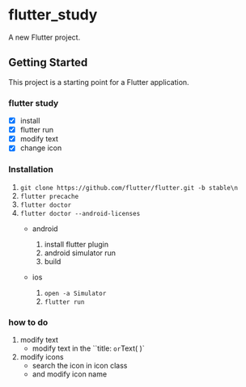 # flutter_study

A new Flutter project.

## Getting Started

This project is a starting point for a Flutter application.

### flutter study

- [x] install
- [x] flutter run
- [x] modify text
- [x] change icon 

### Installation

1. `git clone https://github.com/flutter/flutter.git -b stable\n`
2. `flutter precache`
3. `flutter doctor`
4. `flutter doctor --android-licenses`
   - android
     1. install flutter plugin
     2. android simulator run
     3. build
  
   - ios
     1. `open -a Simulator`
     2. `flutter run`

### how to do

1. modify text
   - modify text in the ``title: ` or `Text( )`
2. modify icons
   - search the icon in icon class
   - and modify icon name
